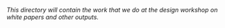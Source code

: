 _This directory will contain the work that we do at the design workshop on white papers and other outputs._
